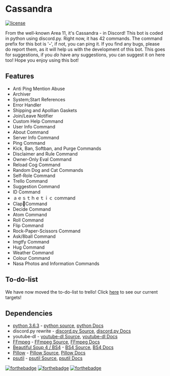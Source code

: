 # Cassandra
[![license](https://img.shields.io/github/license/mashape/apistatus.svg?style=flat-square)]()

From the well-known Area 11, it's Cassandra - in Discord! This bot is coded in python using discord.py. Right now, it has 42 commands.
The command prefix for this bot is '**-**', if not, you can ping it. If you find any bugs, please do report them, as it will help us with the development of this bot. This goes for suggestions, if you *do* have any suggestions, you can suggest it on here too! Hope you enjoy using this bot!

## Features
+ Anti Ping Mention Abuse
+ Archiver
+ System;Start References
+ Error Handler
+ Shipping and Apollian Gaskets
+ Join/Leave Notifier
+ Custom Help Command
+ User Info Command
+ About Command
+ Server Info Command
+ Ping Command
+ Kick, Ban, Softban, and Purge Commands
+ Disclaimer and Rule Command
+ Owner-Only Eval Command
+ Reload Cog Command
+ Random Dog and Cat Commands
+ Self-Role Command
+ Trello Command
+ Suggestion Command
+ ID Command
+ ａｅｓｔｈｅｔｉｃ command
+ Clap:clap:Command
+ Decide Command
+ Atom Command
+ Roll Command
+ Flip Command
+ Rock-Paper-Scissors Command
+ Ask/8ball Command
+ lmgtfy Command
+ Hug Command
+ Weather Command
+ Colour Command
+ Nasa Photos and Information Commands

## To-do-list
We have now moved the to-do-list to trello! Click [here](https://trello.com/b/RPRZyqWx/cassandra-discord-bot) to see our current targets!

## Dependencies
+ [python 3.6.3](https://www.python.org/) - [python source](https://github.com/python/cpython), [python Docs](https://docs.python.org/3/)
+ discord.py rewrite - [discord.py Source](https://github.com/Rapptz/discord.py/tree/rewrite/), [discord.py Docs](http://discordpy.readthedocs.io/en/rewrite/)
+ youtube-dl - [youtube-dl Source](https://github.com/rg3/youtube-dl), [youtube-dl Docs](https://github.com/rg3/youtube-dl/blob/master/README.md)
+ [FFmpeg](https://www.FFmpeg.org/) - [FFmpeg Source](https://github.com/FFmpeg/FFmpeg), [FFmpeg Docs](http://ffmpeg.org/documentation.html)
+ [Beautiful Soup 4 / BS4](https://pypi.python.org/pypi/beautifulsoup4) - [BS4 Source](https://www.crummy.com/software/BeautifulSoup/bs4/download/4.6/), [BS4 Docs](https://www.crummy.com/software/BeautifulSoup/bs4/doc/)
+ [Pillow](https://python-pillow.org/) - [Pillow Source](https://github.com/python-pillow/Pillow), [Pillow Docs](https://pillow.readthedocs.io/en/4.3.x/)
+ [psutil](https://pypi.python.org/pypi/psutil) - [psutil Source](https://github.com/giampaolo/psutil), [psutil Docs](http://psutil.readthedocs.io/en/latest/)

[![forthebadge](http://forthebadge.com/images/badges/built-by-developers.svg)](http://forthebadge.com)
[![forthebadge](http://forthebadge.com/images/badges/made-with-python.svg)](http://forthebadge.com)
[![forthebadge](http://forthebadge.com/images/badges/built-with-love.svg)](http://forthebadge.com)
